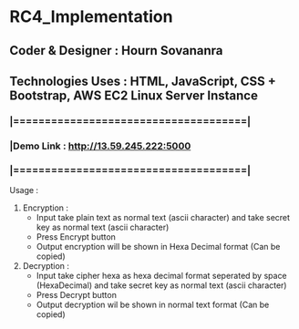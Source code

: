 # RC4_Implementation
## Coder & Designer : Hourn Sovananra
## Technologies Uses : HTML, JavaScript, CSS + Bootstrap, AWS EC2 Linux Server Instance

### |=====================================|
### |Demo Link : http://13.59.245.222:5000
### |=====================================|

Usage : 
1. Encryption : 
    + Input take plain text as normal text (ascii character) and take secret key as normal text (ascii character)
    + Press Encrypt button
    + Output encryption will be shown in Hexa Decimal format (Can be copied)
2. Decryption :
    + Input take cipher hexa as hexa decimal format seperated by space (HexaDecimal) and take secret key as normal text (ascii character)
    + Press Decrypt button
    + Output decryption wil be shown in normal text format (Can be copied)
